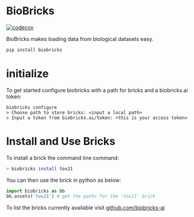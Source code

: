 # BioBricks
<!-- badges: start -->
[![codecov](https://codecov.io/gh/biobricks-ai/biobricks/branch/master/graph/badge.svg?token=J041MF0JKG)](https://codecov.io/gh/biobricks-ai/biobricks)
<!-- badges: end -->

BioBricks makes loading data from biological datasets easy.

```bash
pip install biobricks
```

# initialize
To get started configure biobricks with a path for bricks and a biobricks.ai token:
```
biobricks configure
> Choose path to store bricks: <input a local path>
> Input a token from biobricks.ai/token: <this is your access token>
```

# Install and Use Bricks

To install a brick the command line command:
```sh
> biobricks install tox21
```

You can then use the brick in python as below:
```python
import biobricks as bb
bb.assets('tox21') # get the paths for the 'tox21' brick
```

To list the bricks currently available visit [github.com/biobricks-ai](https://github.com/biobricks-ai)